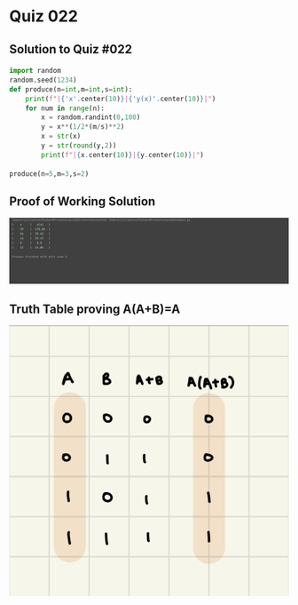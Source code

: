 # Quiz 022

## Solution to Quiz #022

```.py
import random
random.seed(1234)
def produce(n=int,m=int,s=int):
    print(f"|{'x'.center(10)}|{'y(x)'.center(10)}|")
    for num in range(n):
        x = random.randint(0,100)
        y = x**(1/2*(m/s)**2)
        x = str(x)
        y = str(round(y,2))
        print(f"|{x.center(10)}|{y.center(10)}|")

produce(n=5,m=3,s=2)
```

## Proof of Working Solution

![](quiz022trial.png)

## Truth Table proving A(A+B)=A

![](quiz022tt.jpg)

